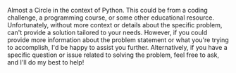 Almost a Circle in the context of Python. This could be from a coding challenge, a programming course, or some other educational resource. Unfortunately, without more context or details about the specific problem,  can't provide a solution tailored to your needs.
However, if you could provide more information about the problem statement or what you're trying to accomplish, I'd be happy to assist you further. Alternatively, if you have a specific question or issue related to solving the problem, feel free to ask, and I'll do my best to help!

